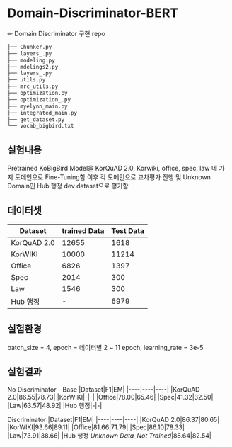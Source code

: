 # Domain-Discriminator-BERT
✏ Domain Discriminator 구현 repo

```bash
├── Chunker.py
├── layers_.py
├── modeling.py
├── mdelings2.py
├── layers_.py
├── utils.py
├── mrc_utils.py
├── optimization.py
├── optimization_.py
├── myelynn_main.py
├── integrated_main.py
├── get_dataset.py
└── vocab_bigbird.txt
``` 

## 실험내용
Pretrained KoBigBird Model을 KorQuAD 2.0, Korwiki, office, spec, law 네 가지 도메인으로 Fine-Tuning함
이후 각 도메인으로 교차평가 진행 및 Unknown Domain인 Hub 행정 dev dataset으로 평가함

## 데이터셋
|Dataset|trained Data|Test Data|
|----|-----|------|
|KorQuAD 2.0|12655|1618|
|KorWIKI|10000|11214|
|Office|6826|1397|
|Spec|2014|300|
|Law|1546|300|
|Hub 행정|-|6979|

## 실험환경
batch_size = 4, epoch = 데이터별 2 ~ 11 epoch, learning_rate = 3e-5

## 실험결과
No Discriminator - Base
|Dataset|F1|EM|
|----|----|----|
|KorQuAD 2.0|86.55|78.73|
|KorWIKI|-|-|
|Office|78.00|65.46|
|Spec|41.32|32.50|
|Law|63.57|48.92|
|Hub 행정|-|-|

Discriminator
|Dataset|F1|EM|
|----|----|----|
|KorQuAD 2.0|86.37|80.65|
|KorWIKI|93.66|89.11|
|Office|81.66|71.79|
|Spec|86.10|78.33|
|Law|73.91|38.66|
|Hub 행정 *Unknown Data_Not Trained*|88.64|82.54| 
